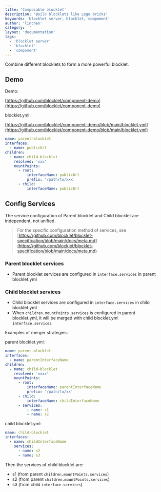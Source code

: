```yaml
---
title: 'Composable blocklet'
description: 'Build blocklets like Lego bricks'
keywords: 'blocklet server, blocklet, compoment'
author: 'linchen'
category: ''
layout: 'documentation'
tags:
  - 'blocklet server'
  - 'blocklet'
  - 'compoment'
---
```


Combine different blocklets to form a more powerful blocklet.

## Demo

Demo:

[https://github.com/blocklet/component-demo](https://github.com/blocklet/component-demo)

blocklet.yml:

[https://github.com/blocklet/component-demo/blob/main/blocklet.yml](https://github.com/blocklet/component-demo/blob/main/blocklet.yml)

```yml
name: parent-blocklet
interfaces:
  - name: publicUrl
children:
  - name: child-blocklet
    resolved: 'xxx'
    mountPoints:
      - root:
          interfaceName: publicUrl
          prefix: '/path/to/xxx'
      - child:
          interfaceName: publicUrl
```

## Config Services

The service configuration of Parent blocklet and Child blocklet are independent, not unified.

> For the specific configuration method of services, see [https://github.com/blocklet/blocklet-specification/blob/main/docs/meta.md](https://github.com/blocklet/blocklet-specification/blob/main/docs/meta.md)

### Parent blocklet services
- Parent blocklet services are configured in `interface.services` in parent blocklet.yml

### Child blocklet services
- Child blocklet services are configured in `interface.services` in child blocklet.yml
- When `children.mountPoints.services` is configured in parent blocklet.yml, it will be merged with child blocklet.yml `interface.services`

Examples of merger strategies:

parent blocklet.yml:

```yml
name: parent-blocklet
interfaces:
  - name: parentInterfaceName
children:
  - name: child-blocklet
    resolved: 'xxxx'
    mountPoints:
      - root:
          interfaceName: parentInterfaceName
          prefix: '/path/to/xx'
      - child:
          interfaceName: childInterfaceName
      - services:
          - name: s1
          - name: s2
```

child blocklet.yml:

```yml
name: child-blocklet
interfaces:
  - name: childInterfaceName
    services:
      - name: s2
      - name: s3
```

Then the services of child blocklet are:
- s1 (from parent `children.mountPoints.services`)
- s2 (from parent `children.mountPoints.services`)
- s3 (from child `interface.services`)
